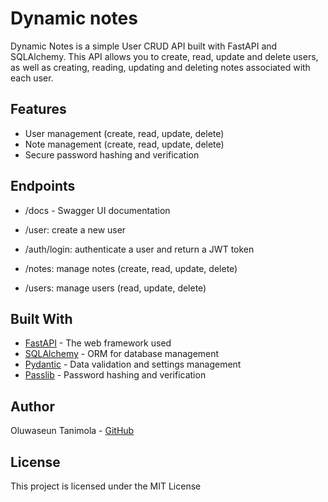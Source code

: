 # Dynamic notes

Dynamic Notes is a simple User CRUD API built with FastAPI and SQLAlchemy. This API allows you to create, read, update and delete users, as well as creating, reading, updating and deleting notes associated with each user.

## Features

* User management (create, read, update, delete)
* Note management (create, read, update, delete)
* Secure password hashing and verification

## Endpoints
* /docs - Swagger UI documentation

* /user: create a new user
* /auth/login: authenticate a user and return a JWT token
* /notes: manage notes (create, read, update, delete)
* /users: manage users (read, update, delete)

## Built With
- [FastAPI](https://fastapi.tiangolo.com/) - The web framework used
- [SQLAlchemy](https://www.sqlalchemy.org/) - ORM for database management 
- [Pydantic](https://pydantic-docs.helpmanual.io/) - Data validation and settings management
- [Passlib](https://passlib.readthedocs.io/en/stable/index.html) - Password hashing and verification

## Author
Oluwaseun Tanimola - [GitHub](https://github.com/Oluwaseun241)

## License
This project is licensed under the MIT License
